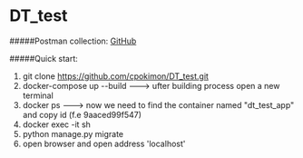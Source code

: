 # DT_test

#####Postman collection: [GitHub](http://github.com)

#####Quick start:
  1. git clone https://github.com/cpokimon/DT_test.git
  2. docker-compose up --build        ---> ufter building process open a new terminal
  3. docker ps                        ---> now we need to find the container named "dt_test_app" and copy id (f.e 9aaced99f547)
  4. docker exec -it <place here copied id> sh
  5. python manage.py migrate
  6. open browser and open address 'localhost'

